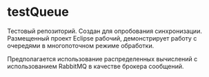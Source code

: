 # testQueue
Тестовый репозиторий. Создан для опробования синхронизации. Размещенный проект Eclipse рабочий, демонстрирует работу с очередями в многопоточном режиме обработки.


Предполагается использование распределенных вычислений с использованием RabbitMQ в качестве брокера сообщений.
